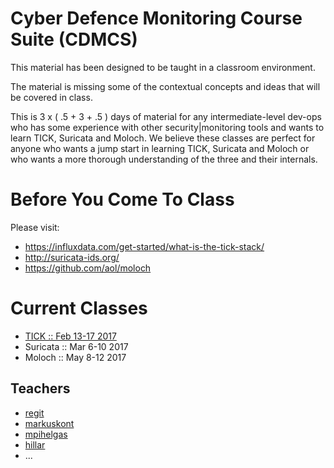 # Cyber Defence Monitoring Course Suite (CDMCS)

This material has been designed to be taught in a classroom environment.

The material is missing some of the contextual concepts and ideas that will be covered in class.

This is 3 x ( .5 + 3 + .5 ) days of material for any intermediate-level dev-ops who has some experience with other security|monitoring tools and wants to learn TICK, Suricata and Moloch. We believe these classes are perfect for anyone who wants a jump start in learning TICK, Suricata and Moloch or who wants a more thorough understanding of the three and their internals.

# Before You Come To Class

Please visit:

* https://influxdata.com/get-started/what-is-the-tick-stack/
* http://suricata-ids.org/
* https://github.com/aol/moloch


# Current Classes

 * [TICK :: Feb 13-17 2017](TICK/README.md)
 * Suricata :: Mar 6-10 2017
 * Moloch :: May 8-12 2017

## Teachers


 * [regit](https://github.com/regit)
 * [markuskont](https://github.com/markuskont)
 * [mpihelgas](https://github.com/mpihelgas)
 * [hillar](https://github.com/hillar)
 * ...
